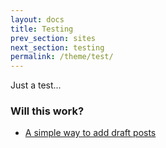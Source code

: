 ```yaml
---
layout: docs
title: Testing
prev_section: sites
next_section: testing
permalink: /theme/test/
---
```


Just a test...

### Will this work?

- [A simple way to add draft posts](https://gist.github.com/2870636)